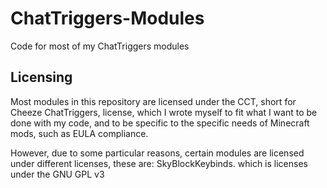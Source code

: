 # ChatTriggers-Modules
Code for most of my ChatTriggers modules

## Licensing

Most modules in this repository are licensed under the CCT, short for Cheeze ChatTriggers, license, which I wrote myself to fit what I want to be done with my code, and to be specific to the specific needs of Minecraft mods, such as EULA compliance.

However, due to some particular reasons, certain modules are licensed under different licenses, these are: SkyBlockKeybinds. which is licenses under the GNU GPL v3

